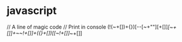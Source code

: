# javascript
 // A line of magic code
 // Print in console
(!(~+[])+{})[--[~+""][+[]]*[~+[]]+~~!+[]]+({}+[])[[~!+[]]*~+[]]
